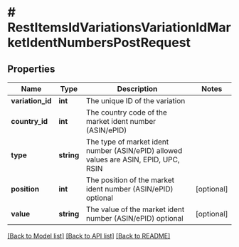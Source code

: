 # # RestItemsIdVariationsVariationIdMarketIdentNumbersPostRequest

## Properties

Name | Type | Description | Notes
------------ | ------------- | ------------- | -------------
**variation_id** | **int** | The unique ID of the variation |
**country_id** | **int** | The country code of the market ident number (ASIN/ePID) |
**type** | **string** | The type of market ident number (ASIN/ePID)  allowed values are ASIN, EPID, UPC, RSIN |
**position** | **int** | The position of the market ident number  (ASIN/ePID) optional | [optional]
**value** | **string** | The value of the market ident number (ASIN/ePID) optional | [optional]

[[Back to Model list]](../../README.md#models) [[Back to API list]](../../README.md#endpoints) [[Back to README]](../../README.md)
